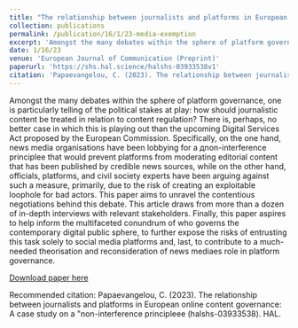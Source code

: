 ```yaml
---
title: "The relationship between journalists and platforms in European online content governance: A case study on a "non-interference principle''"
collection: publications
permalink: /publication/16/1/23-media-exemption
excerpt: 'Amongst the many debates within the sphere of platform governance, one is particularly telling of the political stakes at play: how should journalistic content be treated in relation to content regulation? There is, perhaps, no better case in which this is playing out than the upcoming Digital Services Act proposed by the European Commission. Specifically, on the one hand, news media organisations have been lobbying for a дnon-interference principleе that would prevent platforms from moderating editorial content that has been published by credible news sources, while on the other hand, officials, platforms, and civil society experts have been arguing against such a measure, primarily, due to the risk of creating an exploitable loophole for bad actors. This paper aims to unravel the contentious negotiations behind this debate. This article draws from more than a dozen of in-depth interviews with relevant stakeholders. Finally, this paper aspires to help inform the multifaceted conundrum of who governs the contemporary digital public sphere, to further expose the risks of entrusting this task solely to social media platforms and, last, to contribute to a much-needed theorisation and reconsideration of news mediaеs role in platform governance.'
date: 1/16/23
venue: 'European Journal of Communication (Preprint)'
paperurl: 'https://shs.hal.science/halshs-03933538v1'
citation: 'Papaevangelou, C. (2023). The relationship between journalists and platforms in European online content governance: A case study on a &quot;non-interference principleее (halshs-03933538). HAL.'
---
```

Amongst the many debates within the sphere of platform governance, one is particularly telling of the political stakes at play: how should journalistic content be treated in relation to content regulation? There is, perhaps, no better case in which this is playing out than the upcoming Digital Services Act proposed by the European Commission. Specifically, on the one hand, news media organisations have been lobbying for a дnon-interference principleе that would prevent platforms from moderating editorial content that has been published by credible news sources, while on the other hand, officials, platforms, and civil society experts have been arguing against such a measure, primarily, due to the risk of creating an exploitable loophole for bad actors. This paper aims to unravel the contentious negotiations behind this debate. This article draws from more than a dozen of in-depth interviews with relevant stakeholders. Finally, this paper aspires to help inform the multifaceted conundrum of who governs the contemporary digital public sphere, to further expose the risks of entrusting this task solely to social media platforms and, last, to contribute to a much-needed theorisation and reconsideration of news mediaеs role in platform governance.

[Download paper here](https://shs.hal.science/halshs-03933538v1)

Recommended citation: Papaevangelou, C. (2023). The relationship between journalists and platforms in European online content governance: A case study on a "non-interference principleее (halshs-03933538). HAL.